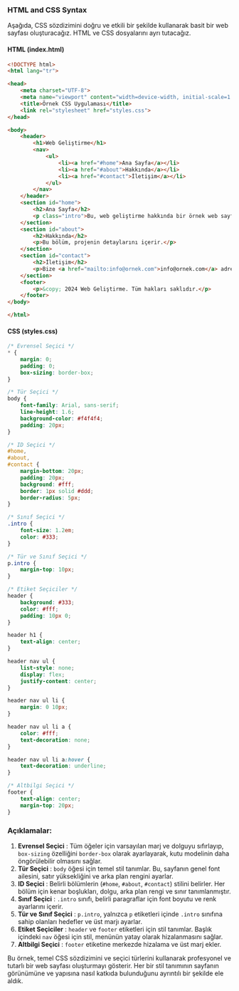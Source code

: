 ### HTML and CSS Syntax

Aşağıda, CSS sözdizimini doğru ve etkili bir şekilde kullanarak basit bir web sayfası oluşturacağız. HTML ve CSS dosyalarını ayrı tutacağız. 

#### HTML (index.html)

```html
<!DOCTYPE html>
<html lang="tr">

<head>
    <meta charset="UTF-8">
    <meta name="viewport" content="width=device-width, initial-scale=1.0">
    <title>Örnek CSS Uygulaması</title>
    <link rel="stylesheet" href="styles.css">
</head>

<body>
    <header>
        <h1>Web Geliştirme</h1>
        <nav>
            <ul>
                <li><a href="#home">Ana Sayfa</a></li>
                <li><a href="#about">Hakkında</a></li>
                <li><a href="#contact">İletişim</a></li>
            </ul>
        </nav>
    </header>
    <section id="home">
        <h2>Ana Sayfa</h2>
        <p class="intro">Bu, web geliştirme hakkında bir örnek web sayfasıdır.</p>
    </section>
    <section id="about">
        <h2>Hakkında</h2>
        <p>Bu bölüm, projenin detaylarını içerir.</p>
    </section>
    <section id="contact">
        <h2>İletişim</h2>
        <p>Bize <a href="mailto:info@ornek.com">info@ornek.com</a> adresinden ulaşabilirsiniz.</p>
    </section>
    <footer>
        <p>&copy; 2024 Web Geliştirme. Tüm hakları saklıdır.</p>
    </footer>
</body>

</html>
```

#### CSS (styles.css)

```css
/* Evrensel Seçici */
* {
    margin: 0;
    padding: 0;
    box-sizing: border-box;
}

/* Tür Seçici */
body {
    font-family: Arial, sans-serif;
    line-height: 1.6;
    background-color: #f4f4f4;
    padding: 20px;
}

/* ID Seçici */
#home,
#about,
#contact {
    margin-bottom: 20px;
    padding: 20px;
    background: #fff;
    border: 1px solid #ddd;
    border-radius: 5px;
}

/* Sınıf Seçici */
.intro {
    font-size: 1.2em;
    color: #333;
}

/* Tür ve Sınıf Seçici */
p.intro {
    margin-top: 10px;
}

/* Etiket Seçiciler */
header {
    background: #333;
    color: #fff;
    padding: 10px 0;
}

header h1 {
    text-align: center;
}

header nav ul {
    list-style: none;
    display: flex;
    justify-content: center;
}

header nav ul li {
    margin: 0 10px;
}

header nav ul li a {
    color: #fff;
    text-decoration: none;
}

header nav ul li a:hover {
    text-decoration: underline;
}

/* Altbilgi Seçici */
footer {
    text-align: center;
    margin-top: 20px;
}
```

### Açıklamalar:

1. **Evrensel Seçici** : Tüm öğeler için varsayılan marj ve dolguyu sıfırlayıp,  `box-sizing` özelliğini `border-box` olarak ayarlayarak, kutu modelinin daha öngörülebilir olmasını sağlar.
2. **Tür Seçici** : `body` öğesi için temel stil tanımlar. Bu, sayfanın genel font ailesini, satır yüksekliğini ve arka plan rengini ayarlar.
3. **ID Seçici** : Belirli bölümlerin (`#home`, `#about`, `#contact`) stilini belirler. Her bölüm için kenar boşlukları, dolgu, arka plan rengi ve sınır tanımlanmıştır.
4. **Sınıf Seçici** : `.intro` sınıfı, belirli paragraflar için font boyutu ve renk ayarlarını içerir.
5. **Tür ve Sınıf Seçici** : `p.intro`, yalnızca `p` etiketleri içinde `.intro` sınıfına sahip olanları hedefler ve üst marjı ayarlar.
6. **Etiket Seçiciler** : `header` ve `footer` etiketleri için stil tanımlar. Başlık içindeki `nav` öğesi için stil, menünün yatay olarak hizalanmasını sağlar.
7. **Altbilgi Seçici** : `footer` etiketine merkezde hizalama ve üst marj ekler.

Bu örnek, temel CSS sözdizimini ve seçici türlerini kullanarak profesyonel ve tutarlı bir web sayfası oluşturmayı gösterir. Her bir stil tanımının sayfanın görünümüne ve yapısına nasıl katkıda bulunduğunu ayrıntılı bir şekilde ele aldık.
